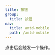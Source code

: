```yaml
---
title: 按钮
group:
  title: 按钮
nav:
  title: antd-mobile
  path: /antd-mobile
---
```


点击后会触发一个操作。

<code src="./demos/basic.tsx" />
